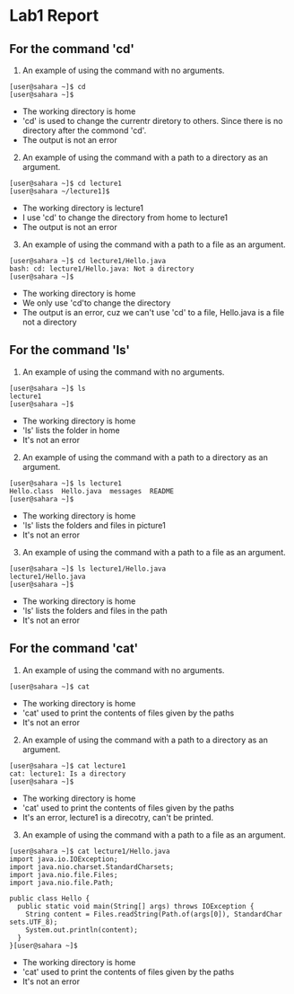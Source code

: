 # Lab1 Report


## For the command 'cd'
1. An example of using the command with no arguments.
```
[user@sahara ~]$ cd
[user@sahara ~]$
```
* The working directory is home
* 'cd' is used to change the currentr diretory to others. Since there is no directory after the commond 'cd'.
* The output is not an error
2. An example of using the command with a path to a directory as an argument.
```
[user@sahara ~]$ cd lecture1
[user@sahara ~/lecture1]$
```
* The working directory is lecture1
* I use 'cd' to change the directory from home to lecture1
* The output is not an error
3. An example of using the command with a path to a file as an argument.
```
[user@sahara ~]$ cd lecture1/Hello.java
bash: cd: lecture1/Hello.java: Not a directory
[user@sahara ~]$
```
* The working directory is home
* We only use 'cd'to change the directory
* The output is an error, cuz we can't use 'cd' to a file, Hello.java is a file not a directory

## For the command 'ls'
1. An example of using the command with no arguments.
```
[user@sahara ~]$ ls
lecture1
[user@sahara ~]$
```
* The working directory is home
* 'ls' lists the folder in home
* It's not an error
2. An example of using the command with a path to a directory as an argument.
```
[user@sahara ~]$ ls lecture1
Hello.class  Hello.java  messages  README
[user@sahara ~]$
```
* The working directory is home
* 'ls' lists the folders and files in picture1
* It's not an error
3. An example of using the command with a path to a file as an argument.
```
[user@sahara ~]$ ls lecture1/Hello.java
lecture1/Hello.java
[user@sahara ~]$
```
* The working directory is home
* 'ls' lists the folders and files in the path
* It's not an error

## For the command 'cat'
1. An example of using the command with no arguments.
```
[user@sahara ~]$ cat
```
* The working directory is home
* 'cat' used to print the contents of files given by the paths
* It's not an error
2. An example of using the command with a path to a directory as an argument.
```
[user@sahara ~]$ cat lecture1
cat: lecture1: Is a directory
[user@sahara ~]$
```
* The working directory is home
* 'cat' used to print the contents of files given by the paths
* It's an error, lecture1 is a direcotry, can't be printed.
3. An example of using the command with a path to a file as an argument.
```
[user@sahara ~]$ cat lecture1/Hello.java
import java.io.IOException;
import java.nio.charset.StandardCharsets;
import java.nio.file.Files;
import java.nio.file.Path;

public class Hello {
  public static void main(String[] args) throws IOException {
    String content = Files.readString(Path.of(args[0]), StandardChar
sets.UTF_8);    
    System.out.println(content);
  }
}[user@sahara ~]$ 
```
* The working directory is home
* 'cat' used to print the contents of files given by the paths
* It's not an error

